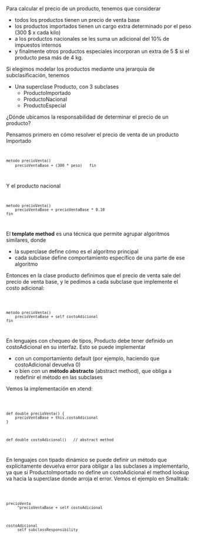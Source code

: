 Para calcular el precio de un producto, tenemos que considerar

-   todos los productos tienen un precio de venta base
-   los productos importados tienen un cargo extra determinado por el peso (300 $ x cada kilo)
-   a los productos nacionales se les suma un adicional del 10% de impuestos internos
-   y finalmente otros productos especiales incorporan un extra de 5 $ si el producto pesa más de 4 kg.

Si elegimos modelar los productos mediante una jerarquía de subclasificación, tenemos

-   Una superclase Producto, con 3 subclases
    -   ProductoImportado
    -   ProductoNacional
    -   ProductoEspecial

¿Dónde ubicamos la responsabilidad de determinar el precio de un producto?

Pensamos primero en cómo resolver el precio de venta de un producto Importado <code>

`metodo precioVenta() `
`    precioVentaBase + (300 * peso)  `
`fin`

</code>

Y el producto nacional <code>

`metodo precioVenta() `
`    precioVentaBase + precioVentaBase * 0.10`
`fin`

</code>

El **template method** es una técnica que permite agrupar algoritmos similares, donde

-   la superclase define cómo es el algoritmo principal
-   cada subclase define comportamiento específico de una parte de ese algoritmo

Entonces en la clase producto definimos que el precio de venta sale del precio de venta base, y le pedimos a cada subclase que implemente el costo adicional:

<code>

`metodo precioVenta() `
`    precioVentaBase + self costoAdicional`
`fin`

</code>

En lenguajes con chequeo de tipos, Producto debe tener definido un costoAdicional en su interfaz. Esto se puede implementar

-   con un comportamiento default (por ejemplo, haciendo que costoAdicional devuelva 0)
-   o bien con un **método abstracto** (abstract method), que obliga a redefinir el método en las subclases

Vemos la implementación en xtend:

<code>

`def double precioVenta() {`
`    precioVentaBase + this.costoAdicional`
`}`

`def double costoAdicional()   // abstract method`

</code>

En lenguajes con tipado dinámico se puede definir un método que explícitamente devuelva error para obligar a las subclases a implementarlo, ya que si ProductoImportado no define un costoAdicional el method lookup va hacia la superclase donde arroja el error. Vemos el ejemplo en Smalltalk:

<code>

`precioVenta`
`     ^precioVentaBase + self costoAdicional`

`costoAdicional`
`     self subclassResponsibility`

</code>

